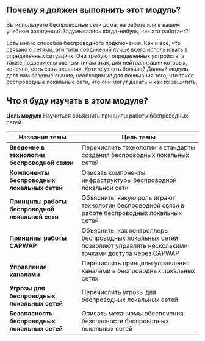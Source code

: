 <!-- 12.0.1 -->
## Почему я должен выполнить этот модуль?

Вы используете беспроводные сети дома, на работе или в вашем учебном заведении? Задумывались когда-нибудь, как это работает?

Есть много способов беспроводного подключения. Как и все, что связано с сетями, эти типы соединений лучше всего использовать в определенных ситуациях. Они требуют определенных устройств, а также подвержены разным типам атак, для нейтрализации которых, конечно, есть свои решения. Хотите узнать больше? Данный модуль даст вам базовые знания, необходимые для понимания того, что такое беспроводные локальные сети, что они могут делать и как их защитить.

<!-- 12.0.2 -->
## Что я буду изучать в этом модуле?

**Цель модуля**
Научиться объяснить принципы работы беспроводных сетей.

| Название темы | Цель темы |
| --- | --- |
| **Введение в технологии беспроводной связи** | Перечислить технологии и стандарты создания беспроводных локальных сетей |
| **Компоненты беспроводных локальных сетей** | Описать компоненты инфраструктуры беспроводной локальной сети |
| **Принципы работы беспроводной локальной сети**| Объяснить, какую роль играют технологии беспроводной связи в работе беспроводных локальных сетей |
| **Принципы работы CAPWAP** | Объяснить, как контроллеры беспроводных локальных сетей позволяют управлять несколькими точками доступа через CAPWAP |
| **Управление каналами** | Перечислить принципы управления каналами в беспроводных локальных сетях |
| **Угрозы для беспроводных локальных сетей** | Перечислить угрозы для беспроводных локальных сетей |
| **Безопасность беспроводных локальных сетей** | Описать механизмы обеспечения безопасности беспроводных локальных сетей |
